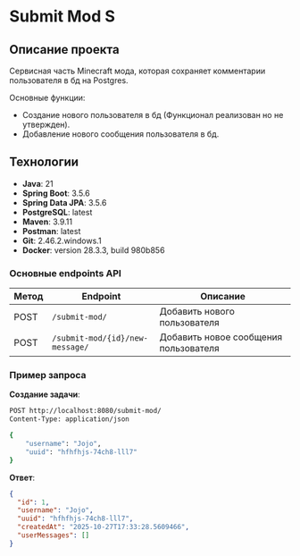 # Submit Mod S

## Описание проекта

Сервисная часть Minecraft мода, которая сохраняет комментарии пользователя в бд на Postgres.

Основные функции:
- Создание нового пользователя в бд (Функционал реализован но не утвержден).
- Добавление нового сообщения пользователя в бд.

## Технологии

- **Java**: 21
- **Spring Boot**: 3.5.6
- **Spring Data JPA**: 3.5.6
- **PostgreSQL**: latest
- **Maven**: 3.9.11
- **Postman**: latest
- **Git**: 2.46.2.windows.1
- **Docker**: version 28.3.3, build 980b856

### Основные endpoints API

| Метод | Endpoint                        | Описание                              |
|-------|---------------------------------|---------------------------------------|
| POST  | `/submit-mod/`                  | Добавить нового пользователя          |
| POST  | `/submit-mod/{id}/new-message/` | Добавить новое сообщения пользователя |

### Пример запроса
**Создание задачи**:
```bash
POST http://localhost:8080/submit-mod/
Content-Type: application/json

{
    "username": "Jojo",
    "uuid": "hfhfhjs-74ch8-lll7" 
}
```

**Ответ**:
```json
{
  "id": 1,
  "username": "Jojo",
  "uuid": "hfhfhjs-74ch8-lll7",
  "createdAt": "2025-10-27T17:33:28.5609466",
  "userMessages": []
}
```
